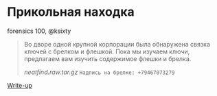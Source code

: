 # Прикольная находка

forensics 100, @ksixty

> Во дворе одной крупной корпорации была обнаружена связка ключей с брелком и флешкой. Пока мы изучаем ключи, предлагаем вам изучить содержимое флешки и брелка.
>
> _neatfind.raw.tar.gz_
> `Надпись на брелке: +79467073279`

[Write-up](WRITEUP.md)
